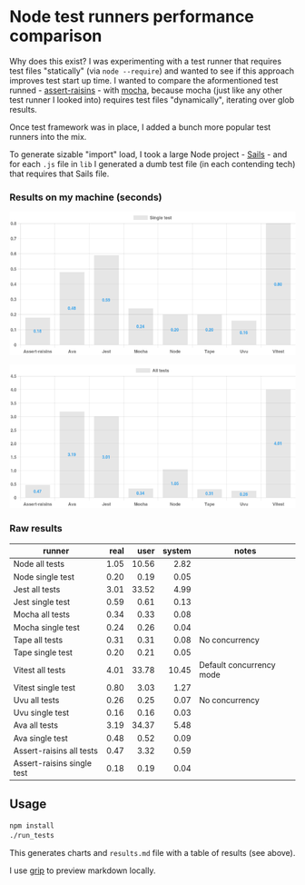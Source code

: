 # Node test runners performance comparison

Why does this exist? I was experimenting with a test runner that requires test files "statically" (via `node --require`) and wanted to see if this approach improves test start up time. I wanted to compare the aformentioned test runned - [assert-raisins](https://github.com/artemave/assert-raisins) - with [mocha](https://github.com/mochajs/mocha), because mocha (just like any other test runner I looked into) requires test files "dynamically", iterating over glob results.

Once test framework was in place, I added a bunch more popular test runners into the mix.

To generate sizable "import" load, I took a large Node project - [Sails](https://sailsjs.com/) - and for each `.js` file in `lib` I generated a dumb test file (in each contending tech) that requires that Sails file.

### Results on my machine (seconds)

<p align="center">
  <img width="800" src="./single-test.png"/>
</p>
<p align="center">
  <img width="800" src="./all-tests.png"/>
</p>

### Raw results

| runner | real | user | system | notes |
| ------ | ----:| ----:| ------:| ----- |
|Node all tests|1.05|10.56|2.82||
|Node single test|0.20|0.19|0.05||
|Jest all tests|3.01|33.52|4.99||
|Jest single test|0.59|0.61|0.13||
|Mocha all tests|0.34|0.33|0.08||
|Mocha single test|0.24|0.26|0.04||
|Tape all tests|0.31|0.31|0.08|No concurrency|
|Tape single test|0.20|0.21|0.05||
|Vitest all tests|4.01|33.78|10.45|Default concurrency mode|
|Vitest single test|0.80|3.03|1.27||
|Uvu all tests|0.26|0.25|0.07|No concurrency|
|Uvu single test|0.16|0.16|0.03||
|Ava all tests|3.19|34.37|5.48||
|Ava single test|0.48|0.52|0.09||
|Assert-raisins all tests|0.47|3.32|0.59||
|Assert-raisins single test|0.18|0.19|0.04||

## Usage

```bash
npm install
./run_tests
```

This generates charts and `results.md` file with a table of results (see above).

I use [grip](https://github.com/joeyespo/grip) to preview markdown locally.
